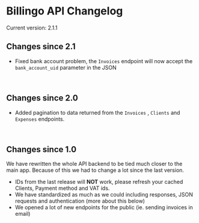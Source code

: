 # Billingo API Changelog

Current version: 2.1.1

## Changes since 2.1

- Fixed bank account problem, the `Invoices` endpoint will now accept the `bank_account_uid` parameter in the JSON

  ​

## Changes since 2.0

- Added pagination to data returned from the `Invoices` , `Clients` and `Expenses` endpoints. 

  ​

## Changes since 1.0

We have rewritten the whole API backend to be tied much closer to the main app.
Because of this we had to change a lot since the last version.

- IDs from the last release will **NOT** work, please refresh your cached Clients, Payment method and VAT ids.
- We have standardized as much as we could including responses, JSON requests and authentication (more about this below)
- We opened a lot of new endpoints for the public (ie. sending invoices in email)